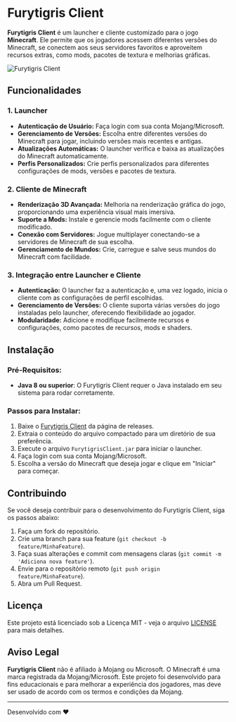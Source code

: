 # Furytigris Client

**Furytigris Client** é um launcher e cliente customizado para o jogo **Minecraft**. Ele permite que os jogadores acessem diferentes versões do Minecraft, se conectem aos seus servidores favoritos e aproveitem recursos extras, como mods, pacotes de textura e melhorias gráficas.

![Furytigris Client](URL_DA_IMAGEM) <!-- Substitua URL_DA_IMAGEM com o link para a imagem desejada -->

## Funcionalidades

### 1. **Launcher**
- **Autenticação de Usuário:** Faça login com sua conta Mojang/Microsoft.
- **Gerenciamento de Versões:** Escolha entre diferentes versões do Minecraft para jogar, incluindo versões mais recentes e antigas.
- **Atualizações Automáticas:** O launcher verifica e baixa as atualizações do Minecraft automaticamente.
- **Perfis Personalizados:** Crie perfis personalizados para diferentes configurações de mods, versões e pacotes de textura.

### 2. **Cliente de Minecraft**
- **Renderização 3D Avançada:** Melhoria na renderização gráfica do jogo, proporcionando uma experiência visual mais imersiva.
- **Suporte a Mods:** Instale e gerencie mods facilmente com o cliente modificado.
- **Conexão com Servidores:** Jogue multiplayer conectando-se a servidores de Minecraft de sua escolha.
- **Gerenciamento de Mundos:** Crie, carregue e salve seus mundos do Minecraft com facilidade.

### 3. **Integração entre Launcher e Cliente**
- **Autenticação:** O launcher faz a autenticação e, uma vez logado, inicia o cliente com as configurações de perfil escolhidas.
- **Gerenciamento de Versões:** O cliente suporta várias versões do jogo instaladas pelo launcher, oferecendo flexibilidade ao jogador.
- **Modularidade:** Adicione e modifique facilmente recursos e configurações, como pacotes de recursos, mods e shaders.

## Instalação

### Pré-Requisitos:
- **Java 8 ou superior**: O Furytigris Client requer o Java instalado em seu sistema para rodar corretamente.

### Passos para Instalar:
1. Baixe o [Furytigris Client](URL_DE_DOWNLOAD) da página de releases.
2. Extraia o conteúdo do arquivo compactado para um diretório de sua preferência.
3. Execute o arquivo `FurytigrisClient.jar` para iniciar o launcher.
4. Faça login com sua conta Mojang/Microsoft.
5. Escolha a versão do Minecraft que deseja jogar e clique em "Iniciar" para começar.

## Contribuindo

Se você deseja contribuir para o desenvolvimento do Furytigris Client, siga os passos abaixo:

1. Faça um fork do repositório.
2. Crie uma branch para sua feature (`git checkout -b feature/MinhaFeature`).
3. Faça suas alterações e commit com mensagens claras (`git commit -m 'Adiciona nova feature'`).
4. Envie para o repositório remoto (`git push origin feature/MinhaFeature`).
5. Abra um Pull Request.

## Licença

Este projeto está licenciado sob a Licença MIT - veja o arquivo [LICENSE](LICENSE) para mais detalhes.

## Aviso Legal

**Furytigris Client** não é afiliado à Mojang ou Microsoft. O Minecraft é uma marca registrada da Mojang/Microsoft. Este projeto foi desenvolvido para fins educacionais e para melhorar a experiência dos jogadores, mas deve ser usado de acordo com os termos e condições da Mojang.

---

Desenvolvido com ❤️ 


